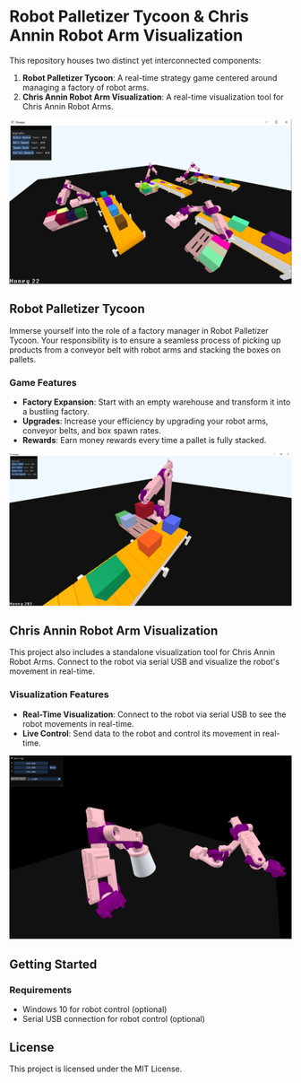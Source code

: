 # Robot Palletizer Tycoon & Chris Annin Robot Arm Visualization

This repository houses two distinct yet interconnected components:

1. **Robot Palletizer Tycoon**: A real-time strategy game centered around managing a factory of robot arms.
2. **Chris Annin Robot Arm Visualization**: A real-time visualization tool for Chris Annin Robot Arms.

![Screenshot of the game](resources/images/game.png)

## Robot Palletizer Tycoon

Immerse yourself into the role of a factory manager in Robot Palletizer Tycoon. Your responsibility is to ensure a seamless process of picking up products from a conveyor belt with robot arms and stacking the boxes on pallets.

### Game Features

- **Factory Expansion**: Start with an empty warehouse and transform it into a bustling factory.
- **Upgrades**: Increase your efficiency by upgrading your robot arms, conveyor belts, and box spawn rates.
- **Rewards**: Earn money rewards every time a pallet is fully stacked.

![photo: A robot working in the factory](resources/images/game2.png)

## Chris Annin Robot Arm Visualization

This project also includes a standalone visualization tool for Chris Annin Robot Arms. Connect to the robot via serial USB and visualize the robot's movement in real-time.

### Visualization Features

- **Real-Time Visualization**: Connect to the robot via serial USB to see the robot movements in real-time.
- **Live Control**: Send data to the robot and control its movement in real-time.

![photo: Chris Annin Robot Arm Visualization](resources/images/controller.png)

## Getting Started

### Requirements

- Windows 10 for robot control (optional)
- Serial USB connection for robot control (optional)


## License

This project is licensed under the MIT License.